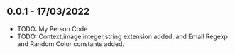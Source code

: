 ## 0.0.1 - 17/03/2022

* TODO: My Person Code
* TODO: Context,image,integer,string extension added, and Email Regexp and Random Color constants added.

